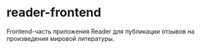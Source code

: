 # reader-frontend
Frontend-часть приложения Reader для публикации отзывов на произведения мировой литературы. 

